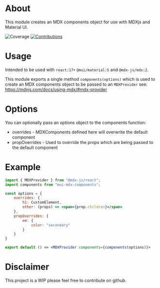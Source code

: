 # About

This module creates an MDX components object for use with MDXjs and Material UI.

![Coverage](https://img.shields.io/badge/coverage-100%25-brightgreen.svg?style=flat)
[![Contributions](https://img.shields.io/badge/contributions-welcome-blue)](https://github.com/joesturge/mui-mdx-components/issues)

# Usage

Intended to be used with `react:17+` `@mui/material:5` and `@mdx-js/mdx:2`.

This module exports a single method `components(options)` which is used to create an MDX components object to be passed to an `MDXProvider` see: https://mdxjs.com/docs/using-mdx/#mdx-provider

# Options

You can optionally pass an options object to the components function:

- overrides - MDXComponents defined here will overwrite the default component
- propOverrides - Used to override the props which are being passed to the default component

# Example

```jsx
import { MDXProvider } from "@mdx-js/react";
import components from "mui-mdx-components";

const options = {
    overrides: {
        h1: CustomElement,
        other: (props) => <span>{prop.children}</span>
    },
    propOverrides: {
        em: {
            color: "secondary"
        }
    }
}

export default () => <MDXProvider components={components(options)}>
```

# Disclaimer

This project is a WIP please feel free to contribute on github.
